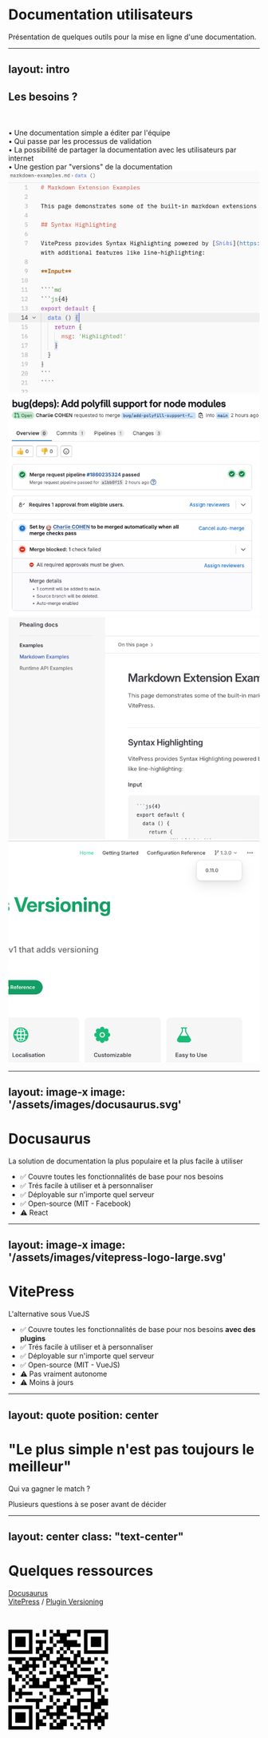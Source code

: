 # Documentation utilisateurs

Présentation de quelques outils pour la mise en ligne d'une documentation.

<BarBottom  title="Charlie Cohen">
  <Item text="Linzell">
    <carbon:logo-github />
  </Item>
</BarBottom>

<!--
Objectifs :
- Comprendre les besoins
- Voir ce qu'il existe
- Voir les outils disponibles
- Préparer la mise en place
-->

---
layout: intro
---

## Les besoins ?

<br />
<br />

<div class="grid grid-cols-2 gap-x-4">
<div>
• Une documentation simple a éditer par l'équipe
<br />
<v-click>
• Qui passe par les processus de validation
</v-click>
<br />
<v-click>
• La possibilité de partager la documentation avec les utilisateurs par internet
</v-click>
<br />
<v-click>
• Une gestion par "versions" de la documentation
</v-click>

</div>
<div class="relative flex justify-center">
    <img src="/assets/images/markdown.png" class="absolute top--40">
    <img v-click="1" src="/assets/images/gitlab.png" class="absolute top--40">
    <img v-click="2" src="/assets/images/vitepress.png" class="absolute top--40">
    <img v-click="3" src="/assets/images/versions.png" class="absolute top--40">
</div>
</div>

<!--
- Simple :
• Utilisation du Markdown
• Possibilité de rajouter un éditeur et des comptes
• Possibilité de rajouter des images
• Possibilité de rajouter des liens
- Validation :
• Toutes modifications doivent être validées par un administrateur avant de pouvoir être publiées
• Utilisation de GitLab pour la gestion des versions
• Déploiement automatique quand cycle de validation est terminé
- Partage :
• Possibilité de partager la documentation avec les utilisateurs par internet
• Possibilité de le connecter avec le site Wordpress existant
• Possibilité de renvoyer depuis l'application Phealing vers la documentation
- Versions :
• Possibilité de créer des versions de la documentation
• Possibilité de renvoyer les utilisateurs vers leurs versions en cours
-->

---
layout: image-x
image: '/assets/images/docusaurus.svg'
---

# Docusaurus

La solution de documentation la plus populaire et la plus facile à utiliser

<ul>
<v-click>
<li><span class="text-sm">
    ✅ Couvre toutes les fonctionnalités de base pour nos besoins
</span></li>
</v-click>
<v-click>
<li><span class="text-sm">
    ✅ Trés facile à utiliser et à personnaliser
</span></li>
</v-click>
<v-click>
<li><span class="text-sm">
    ✅ Déployable sur n'importe quel serveur
</span></li>
</v-click>
<v-click>
<li><span class="text-sm">
    ✅ Open-source (MIT - Facebook)
</span></li>
</v-click>
<v-click>
<li><span class="text-sm">
    ⚠️ React
</span></li>
</v-click>
</ul>

<!--
Notes :
- C'est la solution la plus populaire
- Je l'ai utilisé sur de nombreux projets
- Ce lance en 5 minutes, déploiement compris sur Github/Vercel/Netlify
- Pas encore testé sur AWS de déployer la chose, mais pas de raisons
- Les peluches sont beaucoup trop mignonnes
- Possibilité d'y adjoindre des "pages", comme des tutoriels ou des guides, mais à voir la pertinence avec Wordpress
- Respectera les standards de SEO et nos cycles de validations facilement
-->

---
layout: image-x
image: '/assets/images/vitepress-logo-large.svg'
---

# VitePress

L'alternative sous VueJS

<ul>
<v-click>
<li><span class="text-sm">
    ✅ Couvre toutes les fonctionnalités de base pour nos besoins <strong>avec des plugins</strong>
</span></li>
</v-click>
<v-click>
<li><span class="text-sm">
    ✅ Trés facile à utiliser et à personnaliser
</span></li>
</v-click>
<v-click>
<li><span class="text-sm">
    ✅ Déployable sur n'importe quel serveur
</span></li>
</v-click>
<v-click>
<li><span class="text-sm">
    ✅ Open-source (MIT - VueJS)
</span></li>
</v-click>
<v-click>
<li><span class="text-sm">
    ⚠️ Pas vraiment autonome
</span></li>
</v-click>
<v-click>
<li><span class="text-sm">
    ⚠️ Moins à jours
</span></li>
</v-click>
</ul>

<!--
Notes :
- C'est plus une solution "doc tech" que de documentation
- Moins autonome de base, mais des plugins plus ou moins à jours existent pour améliorer la situation
- A le gros avantage de nous permettre de re-utiliser nos composants VueJS pour construire des pages plus complexes
- Risque de prendre plus de temps à développer que d'autres solutions
-->

---
layout: quote
position: center
---

# "Le plus simple n'est pas toujours le meilleur"
Qui va gagner le match ?

Plusieurs questions à se poser avant de décider

<!--
Questions :
- Echelle de temps avant release de la documentation. Avant le départ de Xavier ? De Salome ?
- Va t'on vraiment re-utiliser nos composants VueJS pour construire des pages plus complexes ?
- Besoin de passer par Gitlab/Github, donc qui va review la chose ? Est-ce qui est souhaitable ?
-->

---
layout: center
class: "text-center"
---

# Quelques ressources

[Docusaurus](https://docusaurus.io/)
<br />
[VitePress](https://vitepress.dev/) / [Plugin Versioning](https://vvp.imb11.dev/)

<br />
<br />

<div class="flex justify-center">
    <img src="/assets/images/qrCode.png" style="width: 200px;">
</div>

<BarBottom  title="Charlie Cohen">
  <Item text="Linzell">
    <carbon:logo-github />
  </Item>
</BarBottom>
